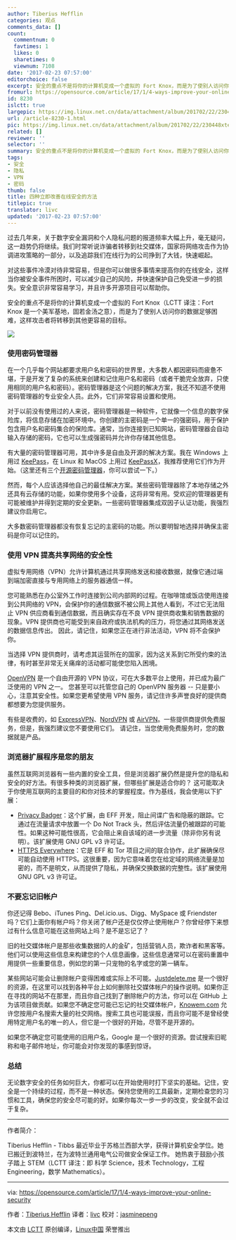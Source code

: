 ```yaml
---
author: Tiberius Hefflin
categories: 观点
comments_data: []
count:
  commentnum: 0
  favtimes: 1
  likes: 0
  sharetimes: 0
  viewnum: 7108
date: '2017-02-23 07:57:00'
editorchoice: false
excerpt: 安全的重点不是将你的计算机变成一个虚拟的 Fort Knox，而是为了使别人访问你的数据足够困难，这样攻击者将转移到其他更容易的目标。
fromurl: https://opensource.com/article/17/1/4-ways-improve-your-online-security
id: 8230
islctt: true
largepic: https://img.linux.net.cn/data/attachment/album/201702/22/230448xteuckiexp98c0en.jpg
url: /article-8230-1.html
pic: https://img.linux.net.cn/data/attachment/album/201702/22/230448xteuckiexp98c0en.jpg.thumb.jpg
related: []
reviewer: ''
selector: ''
summary: 安全的重点不是将你的计算机变成一个虚拟的 Fort Knox，而是为了使别人访问你的数据足够困难，这样攻击者将转移到其他更容易的目标。
tags:
- 安全
- 隐私
- VPN
- 密码
thumb: false
title: 四种立即改善在线安全的方法
titlepic: true
translator: livc
updated: '2017-02-23 07:57:00'
---
```


过去几年来，关于数字安全漏洞和个人隐私问题的报道频率大幅上升，毫无疑问，这一趋势仍将继续。我们时常听说诈骗者转移到社交媒体，国家将网络攻击作为协调进攻策略的一部分，以及追踪我们在线行为的公司挣到了大钱，快速崛起。


对这些事件冷漠对待非常容易，但是你可以做很多事情来提高你的在线安全，这样当你被安全事件所困时，可以减少自己的风险，并快速保护自己免受进一步的损失。安全意识非常容易学习，并且许多开源项目可以帮助你。


安全的重点不是将你的计算机变成一个虚拟的 Fort Knox（LCTT 译注：Fort Knox 是一个美军基地，固若金汤之意），而是为了使别人访问你的数据足够困难，这样攻击者将转移到其他更容易的目标。


![](/data/attachment/album/201702/22/230448xteuckiexp98c0en.jpg)


### 使用密码管理器


在一个几乎每个网站都要求用户名和密码的世界里，大多数人都因密码而疲惫不堪，于是开发了复杂的系统来创建和记住用户名和密码（或者干脆完全放弃，只使用相同的用户名和密码）。密码管理器是这个问题的解决方案，我还不知道不使用密码管理器的专业安全人员。此外，它们非常容易设置和使用。


对于以前没有使用过的人来说，密码管理器是一种软件，它就像一个信息的数字保险库，将信息存储在加密环境中。你创建的主密码是一个单一的强密码，用于保护包含用户名和密码集合的保险库。通常，当你连接到已知网站，密码管理器会自动输入存储的密码，它也可以生成强密码并允许你存储其他信息。


有大量的密码管理器可用，其中许多是自由及开源的解决方案。我在 Windows 上用过 [KeePass](http://keepass.info/)，在 Linux 和 MacOS 上用过 [KeePassX](https://opensource.com/business/16/5/keepassx)，我推荐使用它们作为开始。（这里还有三个[开源密码管理器](/article-8055-1.html)，你可以尝试一下。）


然而，每个人应该选择他自己的最佳解决方案。某些密码管理器除了本地存储之外还具有云存储的功能，如果你使用多个设备，这将非常有用。受欢迎的管理器更有可能被维护并得到定期的安全更新。一些密码管理器集成双因子认证功能，我强烈建议你启用它。


大多数密码管理器都没有恢复忘记的主密码的功能。所以要明智地选择并确保主密码是你可以记住的。


### 使用 VPN 提高共享网络的安全性


虚拟专用网络（VPN）允许计算机通过共享网络发送和接收数据，就像它通过端到端加密直接与专用网络上的服务器通信一样。


您可能熟悉在办公室外工作时连接到公司内部网的过程。在咖啡馆或饭店使用连接到公共网络的 VPN，会保护你的通信数据不被公网上其他人看到，不过它无法阻止 VPN 供应商看到通信数据，而且确实存在不良 VPN 提供商收集和销售数据的现象。VPN 提供商也可能受到来自政府或执法机构的压力，将您通过其网络发送的数据信息传出。 因此，请记住，如果您正在进行非法活动，VPN 将不会保护你。


当选择 VPN 提供商时，请考虑其运营所在的国家，因为这关系到它所受约束的法律，有时甚至非常无关痛痒的活动都可能使您陷入困境。


[OpenVPN](https://openvpn.net/) 是一个自由开源的 VPN 协议，可在大多数平台上使用，并已成为最广泛使用的 VPN 之一。 您甚至可以托管您自己的 OpenVPN 服务器 -- 只是要小心，注意其安全性。如果您更希望使用 VPN 服务，请记住许多声誉良好的提供商都想要为您提供服务。


有些是收费的，如 [ExpressVPN](https://www.expressvpn.com/)、[NordVPN](https://nordvpn.com/) 或 [AirVPN](https://airvpn.org/)。一些提供商提供免费服务，但是，我强烈建议您不要使用它们。 请记住，当您使用免费服务时，您的数据就是产品。


### 浏览器扩展程序是您的朋友


虽然互联网浏览器有一些内置的安全工具，但是浏览器扩展仍然是提升您的隐私和安全的好方法。有很多种类的浏览器扩展，但哪些扩展是适合你的？ 这可能取决于你使用互联网的主要目的和你对技术的掌握程度。作为基线，我会使用以下扩展：


* [Privacy Badger](https://www.eff.org/privacybadger)：这个扩展，由 EFF 开发，阻止间谍广告和隐蔽的跟踪。它通过在流量请求中放置一个 Do Not Track 头，然后评估流量仍被跟踪的可能性。如果这种可能性很高，它会阻止来自该域的进一步流量（除非你另有说明）。该扩展使用 GNU GPL v3 许可证。
* [HTTPS Everywhere](https://www.eff.org/Https-everywhere)：它是 EFF 和 Tor 项目之间的联合协作，此扩展确保尽可能自动使用 HTTPS。这很重要，因为它意味着您在给定域的网络流量是加密的，而不是明文，从而提供了隐私，并确保交换数据的完整性。该扩展使用 GNU GPL v3 许可证。


### 不要忘记旧帐户


你还记得 Bebo、iTunes Ping、Del.icio.us、Digg、MySpace 或 Friendster 吗？它们上面你有帐户吗？你关闭了帐户还是仅仅停止使用帐户？你曾经停下来想过有什么信息可能在这些网站上吗？是不是忘记了？


旧的社交媒体帐户是那些收集数据的人的金矿，包括营销人员，欺诈者和黑客等。他们可以使用这些信息来构建您的个人信息画像，这些信息通常可以在密码重置中用提供一些重要信息，例如您的第一只宠物的名字或您的第一辆车。


某些网站可能会让删除帐户变得困难或实际上不可能。[Justdelete.me](http://backgroundchecks.org/justdeleteme/) 是一个很好的资源，在这里可以找到各种平台上如何删除社交媒体帐户的操作说明。如果你正在寻找的网站不在那里，而且你自己找到了删除帐户的方法，你可以在 GitHub 上为该项目做贡献。如果您不确定您可能已忘记的社交媒体帐户，[Knowem.com](http://knowem.com/) 允许您按用户名搜索大量的社交网络。搜索工具也可能误报，而且你可能不是曾经使用特定用户名的唯一的人，但它是一个很好的开始，尽管不是开源的。


如果您不确定您可能使用的旧用户名，Google 是一个很好的资源。尝试搜索旧昵称和电子邮件地址，你可能会对你发现的事感到惊讶。


### 总结


无论数字安全的任务如何巨大，你都可以在开始使用时打下坚实的基础。记住，安全是一个持续的过程，而不是一种状态。保持您使用的工具最新，定期检查您的习惯和工具，确保您的安全尽可能的好。如果你每次一步一步的改变，安全就不会过于复杂。




---


作者简介：


Tiberius Hefflin - Tibbs 最近毕业于苏格兰西部大学，获得计算机安全学位。她已搬迁到波特兰，在为波特兰通用电气公司做安全保证工作。 她热衷于鼓励小孩子踏上 STEM（LCTT 译注：即 科学 Science，技术 Technology，工程 Engineering，数学 Mathematics）。




---


via: <https://opensource.com/article/17/1/4-ways-improve-your-online-security>


作者：[Tiberius Hefflin](https://opensource.com/users/whatatiberius) 译者：[livc](https://github.com/livc) 校对：[jasminepeng](https://github.com/jasminepeng)


本文由 [LCTT](https://github.com/LCTT/TranslateProject) 原创编译，[Linux中国](https://linux.cn/) 荣誉推出